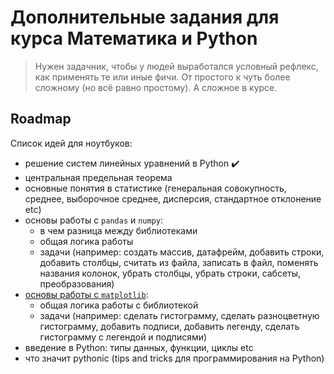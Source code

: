 # Дополнительные задания для курса Математика и Python

> Нужен задачник, чтобы у людей выработался условный рефлекс, как применять те или иные фичи.
> От простого к чуть более сложному (но всё равно простому). А сложное в курсе.

## Roadmap

Список идей для ноутбуков:

* решение систем линейных уравнений в Python :heavy_check_mark:
* центральная предельная теорема
* основные понятия в статистике (генеральная совокупность, среднее, выборочное среднее, дисперсия, стандартное отклонение etc)
* основы работы с `pandas` и `numpy`:
  * в чем разница между библиотеками
  * общая логика работы
  * задачи (например: создать массив, датафрейм, добавить строки, добавить столбцы, считать из файла, записать в файл, поменять названия колонок, убрать столбцы, убрать строки, сабсеты, преобразования)
* [основы работы с `matplotlib`](http://acm.mipt.ru/twiki/bin/view/Cintro/PythonGraphs#__q__ql_i_chkm_):
  * общая логика работы с библиотекой
  * задачи (например: сделать гистограмму, сделать разноцветную гистограмму, добавить подписи, добавить легенду, сделать гистограмму с легендой и подписями)
* введение в Python: типы данных, функции, циклы etc
* что значит pythonic (tips and tricks для программирования на Python)
